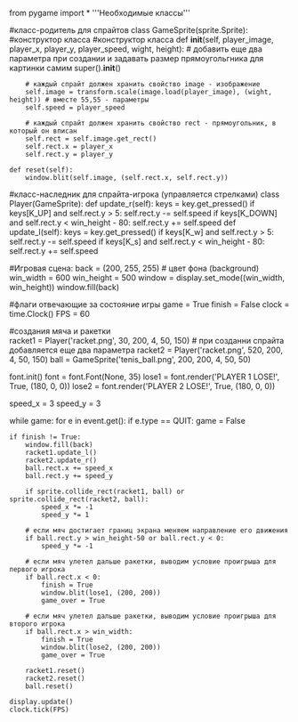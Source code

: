 from pygame import *
'''Необходимые классы'''

#класс-родитель для спрайтов 
class GameSprite(sprite.Sprite):
    #конструктор класса
       #конструктор класса
    def __init__(self, player_image, player_x, player_y, player_speed, wight, height): # добавить еще два параметра при создании и задавать размер прямоугольгника для картинки самим
        super().__init__()
 
        # каждый спрайт должен хранить свойство image - изображение
        self.image = transform.scale(image.load(player_image), (wight, height)) # вместе 55,55 - параметры
        self.speed = player_speed
 
        # каждый спрайт должен хранить свойство rect - прямоугольник, в который он вписан
        self.rect = self.image.get_rect()
        self.rect.x = player_x
        self.rect.y = player_y

    def reset(self):
        window.blit(self.image, (self.rect.x, self.rect.y))

#класс-наследник для спрайта-игрока (управляется стрелками)
class Player(GameSprite):
    def update_r(self):
        keys = key.get_pressed()
        if keys[K_UP] and self.rect.y > 5:
            self.rect.y -= self.speed
        if keys[K_DOWN] and self.rect.y < win_height - 80:
            self.rect.y += self.speed
    def update_l(self):
        keys = key.get_pressed()
        if keys[K_w] and self.rect.y > 5:
            self.rect.y -= self.speed
        if keys[K_s] and self.rect.y < win_height - 80:
            self.rect.y += self.speed

#Игровая сцена:
back = (200, 255, 255) # цвет фона (background)
win_width = 600
win_height = 500
window = display.set_mode((win_width, win_height))
window.fill(back)

#флаги отвечающие за состояние игры
game = True
finish = False
clock = time.Clock()
FPS = 60

#создания мяча и ракетки    
racket1 = Player('racket.png', 30, 200, 4, 50, 150) # при созданни спрайта добавляется еще два параметра
racket2 = Player('racket.png', 520, 200, 4, 50, 150)
ball = GameSprite('tenis_ball.png', 200, 200, 4, 50, 50)

font.init()
font = font.Font(None, 35)
lose1 = font.render('PLAYER 1 LOSE!', True, (180, 0, 0))
lose2 = font.render('PLAYER 2 LOSE!', True, (180, 0, 0))

speed_x = 3
speed_y = 3

while game:
    for e in event.get():
        if e.type == QUIT:
            game = False
    
    if finish != True:
        window.fill(back)
        racket1.update_l()
        racket2.update_r()
        ball.rect.x += speed_x
        ball.rect.y += speed_y

        if sprite.collide_rect(racket1, ball) or sprite.collide_rect(racket2, ball):
            speed_x *= -1
            speed_y *= 1
        
        # если мяч достигает границ экрана меняем направление его движения
        if ball.rect.y > win_height-50 or ball.rect.y < 0:
            speed_y *= -1

        # если мяч улетел дальше ракетки, выводим условие проигрыша для первого игрока
        if ball.rect.x < 0:
            finish = True
            window.blit(lose1, (200, 200))
            game_over = True

        # если мяч улетел дальше ракетки, выводим условие проигрыша для второго игрока
        if ball.rect.x > win_width:
            finish = True
            window.blit(lose2, (200, 200))
            game_over = True

        racket1.reset()
        racket2.reset()
        ball.reset()

    display.update()
    clock.tick(FPS)


